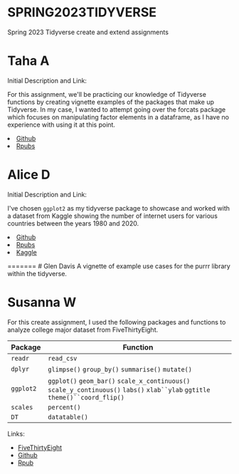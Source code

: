 # SPRING2023TIDYVERSE

Spring 2023 Tidyverse create and extend assignments

# Taha A

Initial Description and Link:

For this assignment, we'll be practicing our knowledge of Tidyverse functions by creating vignette examples of the packages that make up Tidyverse. In my case, I wanted to attempt going over the forcats package which focuses on manipulating factor elements in a dataframe, as I have no experience with using it at this point.

<li><a href = "https://github.com/alu-potato/DATA607/blob/main/Assignments/Week%209%20Project/Week%209%20Project.Rmd"> Github </a></li>

<li><a href = "https://rpubs.com/tahmad/DATA607Week9Project"> Rpubs </a></li>

# Alice D

Initial Description and Link:

I've chosen `ggplot2` as my tidyverse package to showcase and worked with a dataset from Kaggle showing the number of internet users for various countries between the years 1980 and 2020.

<li><a href = "https://github.com/addsding/data607/blob/main/tidyverse/ading%20ggplot2%20create.Rmd"> Github </a></li>

<li><a href = "https://rpubs.com/ading56/1024722"> Rpubs </a></li>

<li><a href = "https://www.kaggle.com/datasets/ashishraut64/internet-users?select=Final.csv"> Kaggle </a></li>

======= \# Glen Davis A vignette of example use cases for the purrr library within the tidyverse.

# Susanna W

For this create assignment, I used the following packages and functions to analyze college major dataset from FiveThirtyEight.

| Package   | Function                                                                                                                                  |
|--------------------------|----------------------------------------------|
| `readr`   | `read_csv`                                                                                                                                |
| `dplyr`   | `glimpse()` `group_by()` `summarise()` `mutate()`                                                                                         |
| `ggplot2` | `ggplot()` `geom_bar()` `scale_x_continuous()` `scale_y_continuous()` `labs()` ``` xlab``ylab ``` `ggtitle` ``` theme()``coord_flip() ``` |
| `scales`  | `percent()`                                                                                                                               |
| `DT`      | `datatable()`                                                                                                                             |

Links:

-   [FiveThirtyEight](https://github.com/fivethirtyeight/data/tree/master/college-majors)
-   [Github](https://github.com/suswong/DATA-607-Tidyverse/blob/main/DATA%20607%20Tidyverse%20create%20Susanna.Rmd)
-   [Rpub](https://rpubs.com/sussing/1028922)
